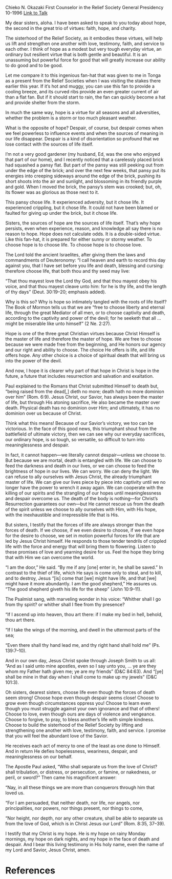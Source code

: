 Chieko N. Okazaki
First Counselor in the Relief Society General Presidency
10-1996
[Link to Talk](https://www.churchofjesuschrist.org/study/general-conference/1996/10/raised-in-hope?lang=eng)

My dear sisters, aloha. I have been asked to speak to you today about hope, the second in the great trio of virtues: faith, hope, and charity.

The sisterhood of the Relief Society, as it embodies these virtues, will help us lift and strengthen one another with love, testimony, faith, and service to each other. I think of hope as a modest but very tough everyday virtue, an ordinary but resilient virtue that is both gentle and beautiful. It is an unassuming but powerful force for good that will greatly increase our ability to do good and to be good.

Let me compare it to this ingenious fan-hat that was given to me in Tonga as a present from the Relief Societies when I was visiting the stakes there earlier this year. If it’s hot and muggy, you can use this fan to provide a cooling breeze, and its curved ribs provide an even greater current of air than a flat fan. But if it should start to rain, the fan can quickly become a hat and provide shelter from the storm.

In much the same way, hope is a virtue for all seasons and all adversities, whether the problem is a storm or too much pleasant weather.

What is the opposite of hope? Despair, of course, but despair comes when we feel powerless to influence events and when the sources of meaning in our life disappear. Despair is a kind of disorientation so profound that we lose contact with the sources of life itself.

I’m not a very good gardener (my husband, Ed, was the one who enjoyed that part of our home), and I recently noticed that a carelessly placed brick had squashed a pansy flat. But part of the pansy was still peeking out from under the edge of the brick; and over the next few weeks, that pansy put its energies into creeping sideways around the edge of the brick, pushing its short shoots into the air and sunlight, and blossoming in its friendly purple and gold. When I moved the brick, the pansy’s stem was crooked; but, oh, its flower was as glorious as those next to it.

This pansy chose life. It experienced adversity, but it chose life. It experienced crippling, but it chose life. It could not have been blamed or faulted for giving up under the brick, but it chose life.

Sisters, the sources of hope are the sources of life itself. That’s why hope persists, even when experience, reason, and knowledge all say there is no reason to hope. Hope does not calculate odds. It is a double-sided virtue. Like this fan-hat, it is prepared for either sunny or stormy weather. To choose hope is to choose life. To choose hope is to choose love.

The Lord told the ancient Israelites, after giving them the laws and commandments of Deuteronomy: “I call heaven and earth to record this day against you, that I have set before you life and death, blessing and cursing: therefore choose life, that both thou and thy seed may live:

“That thou mayest love the Lord thy God, and that thou mayest obey his voice, and that thou mayest cleave unto him: for he is thy life, and the length of thy days” (Deut. 30:19–20; emphasis added).

Why is this so? Why is hope so intimately tangled with the roots of life itself? The Book of Mormon tells us that we are “free to choose liberty and eternal life, through the great Mediator of all men, or to choose captivity and death, according to the captivity and power of the devil; for he seeketh that all … might be miserable like unto himself” (2 Ne. 2:27).

Hope is one of the three great Christian virtues because Christ Himself is the master of life and therefore the master of hope. We are free to choose because we were made free from the beginning, and He honors our agency and our right and ability to choose. The choice He offers is life, and life offers hope. Any other choice is a choice of spiritual death that will bring us into the power of the devil.

And now, I hope it is clearer why part of that hope in Christ is hope in the future, a future that includes resurrection and salvation and exaltation.

Paul explained to the Romans that Christ submitted Himself to death but, “being raised from the dead[,] dieth no more; death hath no more dominion over him” (Rom. 6:9). Jesus Christ, our Savior, has always been the master of life, but through His atoning sacrifice, He also became the master over death. Physical death has no dominion over Him; and ultimately, it has no dominion over us because of Christ.

Think what this means! Because of our Savior’s victory, we too can be victorious. In the face of this good news, this triumphant shout from the battlefield of ultimate victory, then we can see why our everyday sacrifices, our ordinary hope, is so tough, so versatile, so difficult to turn into meaninglessness and despair.

In fact, it cannot happen—we literally cannot despair—unless we choose to. But because we are mortal, death is entangled with life. We can choose to feed the darkness and death in our lives, or we can choose to feed the brightness of hope in our lives. We can worry. We can deny the light. We can refuse to ally ourselves with Jesus Christ, the already triumphant master of life. We can give our lives piece by piece into captivity until we no longer have the power to wrench it away again. We can cooperate with the killing of our spirits and the strangling of our hopes until meaninglessness and despair overcome us. The death of the body is nothing—for Christ’s Resurrection guarantees our own—but He cannot rescue us from the death of the spirit unless we choose to ally ourselves with Him, with His hope, with the inexhaustible and irrepressible life that is His.

But sisters, I testify that the forces of life are always stronger than the forces of death. If we choose, if we even desire to choose, if we even hope for the desire to choose, we set in motion powerful forces for life that are led by Jesus Christ himself. He responds to those tender tendrils of crippled life with the force and energy that will bring them to flowering. Listen to these promises of love and yearning desire for us. Feel the hope they bring that with Him we can overcome the world.

“I am the door,” He said. “By me if any [one] enter in, he shall be saved.” In contrast to the thief of life, which He says is come only to steal, and to kill, and to destroy, Jesus “[is] come that [we] might have life, and that [we] might have it more abundantly. I am the good shepherd,” He assures us. “The good shepherd giveth his life for the sheep” (John 10:9–11).

The Psalmist sang, with marveling wonder in his voice: “Whither shall I go from thy spirit? or whither shall I flee from thy presence?

“If I ascend up into heaven, thou art there: if I make my bed in hell, behold, thou art there.

“If I take the wings of the morning, and dwell in the uttermost parts of the sea;



“Even there shall thy hand lead me, and thy right hand shall hold me” (Ps. 139:7–10).

And in our own day, Jesus Christ spoke through Joseph Smith to us all: “And as I said unto mine apostles, even so I say unto you, … ye are they whom my Father hath given me; ye are my friends” (D&C 84:63). And “[ye] shall be mine in that day when I shall come to make up my jewels” (D&C 101:3).

Oh sisters, dearest sisters, choose life even though the forces of death seem strong! Choose hope even though despair seems close! Choose to grow even though circumstances oppress you! Choose to learn even though you must struggle against your own ignorance and that of others! Choose to love, even though ours are days of violence and vengeance. Choose to forgive, to pray, to bless another’s life with simple kindness. Choose to build the sisterhood of the Relief Society by lifting and strengthening one another with love, testimony, faith, and service. I promise that you will feel the abundant love of the Savior.

He receives each act of mercy to one of the least as one done to Himself. And in return He defies hopelessness, weariness, despair, and meaninglessness on our behalf.

The Apostle Paul asked, “Who shall separate us from the love of Christ? shall tribulation, or distress, or persecution, or famine, or nakedness, or peril, or sword?” Then came his magnificent answer:

“Nay, in all these things we are more than conquerors through him that loved us.

“For I am persuaded, that neither death, nor life, nor angels, nor principalities, nor powers, nor things present, nor things to come,

“Nor height, nor depth, nor any other creature, shall be able to separate us from the love of God, which is in Christ Jesus our Lord” (Rom. 8:35, 37–39).

I testify that my Christ is my hope. He is my hope on rainy Monday mornings, my hope on dark nights, and my hope in the face of death and despair. And I bear this living testimony in His holy name, even the name of my Lord and Savior, Jesus Christ, amen.

# References
